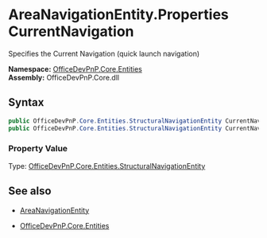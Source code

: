 # AreaNavigationEntity.Properties CurrentNavigation
Specifies the Current Navigation (quick launch navigation)  

**Namespace:** [OfficeDevPnP.Core.Entities](OfficeDevPnP.Core.Entities.md)  
**Assembly:** OfficeDevPnP.Core.dll  
## Syntax
```C#
public OfficeDevPnP.Core.Entities.StructuralNavigationEntity CurrentNavigation { get; }
public OfficeDevPnP.Core.Entities.StructuralNavigationEntity CurrentNavigation { set; }
```

### Property Value
Type: [OfficeDevPnP.Core.Entities.StructuralNavigationEntity](OfficeDevPnP.Core.Entities.StructuralNavigationEntity.md) 

## See also
- [AreaNavigationEntity](AreaNavigationEntity.md) 

- [OfficeDevPnP.Core.Entities](OfficeDevPnP.Core.Entities.md)
